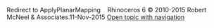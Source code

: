 ---
---

Redirect to ApplyPlanarMapping&#160;
&#160;
Rhinoceros 6 © 2010-2015 Robert McNeel &amp; Associates.11-Nov-2015
 [Open topic with navigation](applyplanarmapping.html) 

